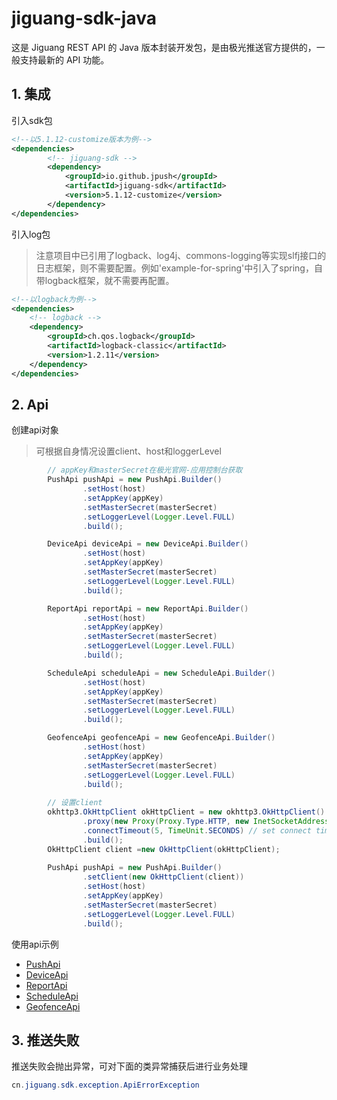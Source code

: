 # jiguang-sdk-java

这是 Jiguang REST API 的 Java 版本封装开发包，是由极光推送官方提供的，一般支持最新的 API 功能。

## 1. 集成
引入sdk包
```xml
<!--以5.1.12-customize版本为例-->
<dependencies>
        <!-- jiguang-sdk -->
        <dependency>
            <groupId>io.github.jpush</groupId>
            <artifactId>jiguang-sdk</artifactId>
            <version>5.1.12-customize</version>
        </dependency>
</dependencies>
```
引入log包
> 注意项目中已引用了logback、log4j、commons-logging等实现slfj接口的日志框架，则不需要配置。例如'example-for-spring'中引入了spring，自带logback框架，就不需要再配置。
```xml
<!--以logback为例-->
<dependencies>
    <!-- logback -->
    <dependency>
        <groupId>ch.qos.logback</groupId>
        <artifactId>logback-classic</artifactId>
        <version>1.2.11</version>
    </dependency>
</dependencies>
```
## 2. Api
创建api对象
> 可根据自身情况设置client、host和loggerLevel
```java
        // appKey和masterSecret在极光官网-应用控制台获取
        PushApi pushApi = new PushApi.Builder()
                .setHost(host)
                .setAppKey(appKey)
                .setMasterSecret(masterSecret)
                .setLoggerLevel(Logger.Level.FULL)
                .build();

        DeviceApi deviceApi = new DeviceApi.Builder()
                .setHost(host)
                .setAppKey(appKey)
                .setMasterSecret(masterSecret)
                .setLoggerLevel(Logger.Level.FULL)
                .build();

        ReportApi reportApi = new ReportApi.Builder()
                .setHost(host)
                .setAppKey(appKey)
                .setMasterSecret(masterSecret)
                .setLoggerLevel(Logger.Level.FULL)
                .build();

        ScheduleApi scheduleApi = new ScheduleApi.Builder()
                .setHost(host)
                .setAppKey(appKey)
                .setMasterSecret(masterSecret)
                .setLoggerLevel(Logger.Level.FULL)
                .build();

        GeofenceApi geofenceApi = new GeofenceApi.Builder()
                .setHost(host)
                .setAppKey(appKey)
                .setMasterSecret(masterSecret)
                .setLoggerLevel(Logger.Level.FULL)
                .build();        
        
        // 设置client
        okhttp3.OkHttpClient okHttpClient = new okhttp3.OkHttpClient().newBuilder()
                .proxy(new Proxy(Proxy.Type.HTTP, new InetSocketAddress("proxy_host", proxy_port))) // set proxy
                .connectTimeout(5, TimeUnit.SECONDS) // set connect timeout
                .build();
        OkHttpClient client =new OkHttpClient(okHttpClient);            
            
        PushApi pushApi = new PushApi.Builder()
                .setClient(new OkHttpClient(client))
                .setHost(host)
                .setAppKey(appKey)
                .setMasterSecret(masterSecret)
                .setLoggerLevel(Logger.Level.FULL)
                .build();
```
使用api示例
* [PushApi](https://github.com/jpush/jiguang-sdk-java/blob/customize/example-for-spring/src/test/java/cn/jiguang/app/api/PushApiTest.java)
* [DeviceApi](https://github.com/jpush/jiguang-sdk-java/blob/customize/example-for-spring/src/test/java/cn/jiguang/app/api/DeviceApiTest.java)
* [ReportApi](https://github.com/jpush/jiguang-sdk-java/blob/customize/example-for-spring/src/test/java/cn/jiguang/app/api/ReportApiTest.java)
* [ScheduleApi](https://github.com/jpush/jiguang-sdk-java/blob/customize/example-for-spring/src/test/java/cn/jiguang/app/api/ScheduleApiTest.java)
* [GeofenceApi](https://github.com/jpush/jiguang-sdk-java/customize/main/example-for-spring/src/test/java/cn/jiguang/app/api/GeofenceApiTest.java)
## 3. 推送失败
推送失败会抛出异常，可对下面的类异常捕获后进行业务处理
```java
cn.jiguang.sdk.exception.ApiErrorException
```